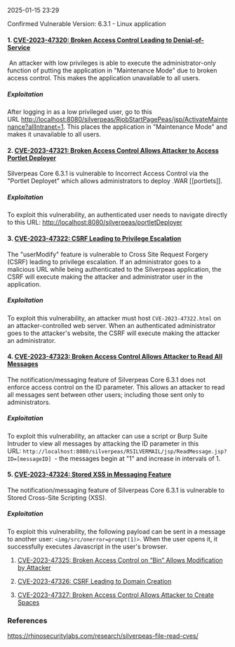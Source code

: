 
2025-01-15 23:29

Confirmed Vulnerable Version: 6.3.1 - Linux application 
#### 1. [CVE-2023-47320: Broken Access Control Leading to Denial-of-Service](https://github.com/RhinoSecurityLabs/CVEs/tree/master/CVE-2023-47320)  

 An attacker with low privileges is able to execute the administrator-only function of putting the application in "Maintenance Mode" due to broken access control. This makes the application unavailable to all users.
##### Exploitation

After logging in as a low privileged user, go to this URL [http://localhost:8080/silverpeas/RjobStartPagePeas/jsp/ActivateMaintenance?allIntranet=1](http://localhost:8080/silverpeas/RjobStartPagePeas/jsp/ActivateMaintenance?allIntranet=1). This places the application in "Maintenance Mode" and makes it unavailable to all users.

#### 2. [CVE-2023-47321: Broken Access Control Allows Attacker to Access Portlet Deployer](https://github.com/RhinoSecurityLabs/CVEs/tree/master/CVE-2023-47321)

Silverpeas Core 6.3.1 is vulnerable to Incorrect Access Control via the "Portlet Deployet" which allows administrators to deploy .WAR [[portlets]].
##### Exploitation 

To exploit this vulnerability, an authenticated user needs to navigate directly to this URL: [http://localhost:8080/silverpeas/portletDeployer](http://localhost:8080/silverpeas/portletDeployer)

#### 3. [CVE-2023-47322: CSRF Leading to Privilege Escalation](https://github.com/RhinoSecurityLabs/CVEs/tree/master/CVE-2023-47322)

The "userModify" feature is vulnerable to Cross Site Request Forgery (CSRF) leading to privilege escalation. If an administrator goes to a malicious URL while being authenticated to the Silverpeas application, the CSRF will execute making the attacker and administrator user in the application.
##### Exploitation

To exploit this vulnerability, an attacker must host `CVE-2023-47322.html` on an attacker-controlled web server. When an authenticated administrator goes to the attacker's website, the CSRF will execute making the attacker an administrator.

#### 4. [CVE-2023-47323: Broken Access Control Allows Attacker to Read All Messages](https://github.com/RhinoSecurityLabs/CVEs/tree/master/CVE-2023-47323) 

The notification/messaging feature of Silverpeas Core 6.3.1 does not enforce access control on the ID parameter. This allows an attacker to read all messages sent between other users; including those sent only to administrators.
##### Exploitation

To exploit this vulnerability, an attacker can use a script or Burp Suite Intruder to view all messages by attacking the ID parameter in this URL: `http://localhost:8080/silverpeas/RSILVERMAIL/jsp/ReadMessage.jsp?ID=[messageID] `- the messages begin at "1" and increase in intervals of 1.

#### 5. [CVE-2023-47324: Stored XSS in Messaging Feature](https://github.com/RhinoSecurityLabs/CVEs/tree/master/CVE-2023-47324)

The notification/messaging feature of Silverpeas Core 6.3.1 is vulnerable to Stored Cross-Site Scripting (XSS).
##### Exploitation

To exploit this vulnerability, the following payload can be sent in a message to another user: `<img/src/onerror=prompt(1)>`. When the user opens it, it successfully executes Javascript in the user's browser.


1. [CVE-2023-47325: Broken Access Control on “Bin” Allows Modification by Attacker](https://github.com/RhinoSecurityLabs/CVEs/tree/master/CVE-2023-47325)



1. [CVE-2023-47326: CSRF Leading to Domain Creation](https://github.com/RhinoSecurityLabs/CVEs/tree/master/CVE-2023-47326)
2. [CVE-2023-47327: Broken Access Control Allows Attacker to Create Spaces](https://github.com/RhinoSecurityLabs/CVEs/tree/master/CVE-2023-47327)

### References
https://rhinosecuritylabs.com/research/silverpeas-file-read-cves/